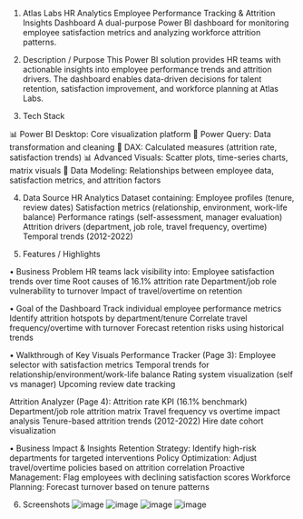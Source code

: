 1. Atlas Labs HR Analytics
Employee Performance Tracking & Attrition Insights Dashboard
A dual-purpose Power BI dashboard for monitoring employee satisfaction metrics and analyzing workforce attrition patterns.

2. Description / Purpose
This Power BI solution provides HR teams with actionable insights into employee performance trends and attrition drivers. The dashboard enables data-driven decisions for talent retention, satisfaction improvement, and workforce planning at Atlas Labs.

3. Tech Stack
   
📊 Power BI Desktop: Core visualization platform
🔄 Power Query: Data transformation and cleaning
🧠 DAX: Calculated measures (attrition rate, satisfaction trends)
📊 Advanced Visuals: Scatter plots, time-series charts, matrix visuals
🔗 Data Modeling: Relationships between employee data, satisfaction metrics, and attrition factors

4. Data Source
HR Analytics Dataset containing:
Employee profiles (tenure, review dates)
Satisfaction metrics (relationship, environment, work-life balance)
Performance ratings (self-assessment, manager evaluation)
Attrition drivers (department, job role, travel frequency, overtime)
Temporal trends (2012-2022)

5. Features / Highlights
   
• Business Problem
HR teams lack visibility into:
Employee satisfaction trends over time
Root causes of 16.1% attrition rate
Department/job role vulnerability to turnover
Impact of travel/overtime on retention

• Goal of the Dashboard
Track individual employee performance metrics
Identify attrition hotspots by department/tenure
Correlate travel frequency/overtime with turnover
Forecast retention risks using historical trends

• Walkthrough of Key Visuals
Performance Tracker (Page 3):
Employee selector with satisfaction metrics
Temporal trends for relationship/environment/work-life balance
Rating system visualization (self vs manager)
Upcoming review date tracking

Attrition Analyzer (Page 4):
Attrition rate KPI (16.1% benchmark)
Department/job role attrition matrix
Travel frequency vs overtime impact analysis
Tenure-based attrition trends (2012-2022)
Hire date cohort visualization

• Business Impact & Insights
Retention Strategy: Identify high-risk departments for targeted interventions
Policy Optimization: Adjust travel/overtime policies based on attrition correlation
Proactive Management: Flag employees with declining satisfaction scores
Workforce Planning: Forecast turnover based on tenure patterns

6. Screenshots
   ![image](https://github.com/user-attachments/assets/8ae3ae17-d397-4f86-bde5-dc149e26e6e1)
   ![image](https://github.com/user-attachments/assets/ac91bfc5-1370-4513-8d87-86929a0c4279)
   ![image](https://github.com/user-attachments/assets/e91da42b-8084-41ac-8e03-0de41375d372)
   ![image](https://github.com/user-attachments/assets/9432251e-ebf8-4b9d-bfca-d492d0ed6184)



